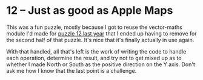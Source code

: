 # 12 &ndash; Just as good as Apple Maps
This was a fun puzzle, mostly because I got to reuse the vector-maths module I'd made for [puzzle 12 last year](../2019/12.md) that I ended up having to remove for the second half of that puzzle. It's nice that it's finally actually in use again.

With that handled, all that's left is the work of writing the code to handle each operation, determine the result, and try not to get mixed up as to whether I made North or South as the positive direction on the Y axis. Don't ask me how I know that the last point is a challenge.
